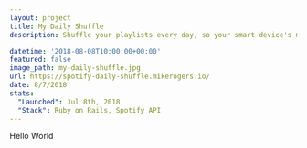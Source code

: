 ```yaml
---
layout: project
title: My Daily Shuffle
description: Shuffle your playlists every day, so your smart device's music alarm will play it in a random order.

datetime: '2018-08-08T10:00:00+00:00'
featured: false
image_path: my-daily-shuffle.jpg
url: https://spotify-daily-shuffle.mikerogers.io/
date: 8/7/2018
stats:
  "Launched": Jul 8th, 2018
  "Stack": Ruby on Rails, Spotify API
---
```


Hello World

